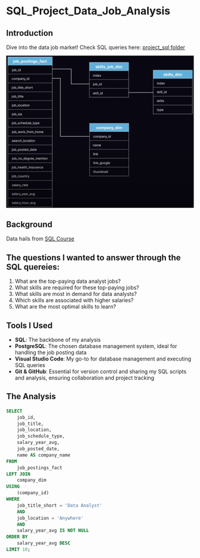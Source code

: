# SQL_Project_Data_Job_Analysis
## Introduction
Dive into the data job market!
Check SQL queries here: [project_sql folder](/project_sql/)

![Schema](assets/schema.png)
## Background
Data hails from [SQL Course](https://lukebarousse.com/sql)
## The questions I wanted to answer through the SQL quereies:
1. What are the top-paying data analyst jobs?
2. What skills are required for these top-paying jobs?
3. What skills are most in demand for data analysts?
4. Which skills are associated with higher salaries?
5. What are the most optimal skills to learn?
## Tools I Used
- **SQL**: The backbone of my analysis
- **PostgreSQL**: The chosen database management system, ideal for handling the job posting data
- **Visual Studio Code**: My go-to for database management and executing SQL queries
- **Git & GitHub**: Essential for version control and sharing my SQL scripts and analysis, ensuring collaboration and project tracking
## The Analysis
```sql
SELECT
    job_id,
    job_title,
    job_location,
    job_schedule_type,
    salary_year_avg,
    job_posted_date,
    name AS company_name
FROM
    job_postings_fact
LEFT JOIN
    company_dim
USING
    (company_id)
WHERE
    job_title_short = 'Data Analyst'
    AND
    job_location = 'Anywhere'
    AND
    salary_year_avg IS NOT NULL
ORDER BY
    salary_year_avg DESC
LIMIT 10;
```